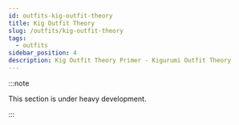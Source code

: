 ```yaml
---
id: outfits-kig-outfit-theory
title: Kig Outfit Theory
slug: /outfits/kig-outfit-theory
tags:
  - outfits
sidebar_position: 4
description: Kig Outfit Theory Primer - Kigurumi Outfit Theory
---
```

:::note

This section is under heavy development.

:::